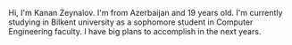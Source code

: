 Hi, I'm Kanan Zeynalov. I'm from Azerbaijan and 19 years old. I'm currently studying in Bilkent university as a sophomore student in Computer Engineering faculty. I have big plans to accomplish in the next years. 
